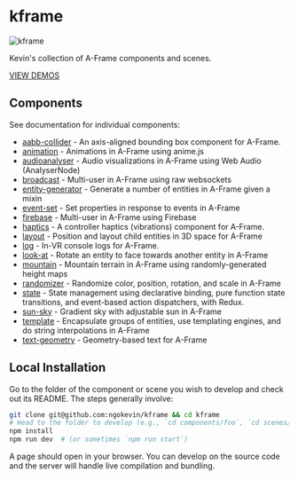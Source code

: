 # kframe

![kframe](https://cloud.githubusercontent.com/assets/674727/15790659/69860590-2987-11e6-9511-65c28e583c6f.png)

Kevin's collection of A-Frame components and scenes.

[VIEW DEMOS](https://ngokevin.github.io/kframe/)

## Components

See documentation for individual components:

- [aabb-collider](https://github.com/ngokevin/kframe/tree/master/components/aabb-collider/) - An axis-aligned bounding box component for A-Frame.
- [animation](https://github.com/ngokevin/kframe/tree/master/components/animation/) - Animations in A-Frame using anime.js
- [audioanalyser](https://github.com/ngokevin/kframe/tree/master/components/audioanalyser/) - Audio visualizations in A-Frame using Web Audio (AnalyserNode)
- [broadcast](https://github.com/ngokevin/kframe/tree/master/components/broadcast/) - Multi-user in A-Frame using raw websockets
- [entity-generator](https://github.com/ngokevin/kframe/tree/master/components/entity-generator/) - Generate a number of entities in A-Frame given a mixin
- [event-set](https://github.com/ngokevin/kframe/tree/master/components/event-set/) - Set properties in response to events in A-Frame
- [firebase](https://github.com/ngokevin/kframe/tree/master/components/firebase/) - Multi-user in A-Frame using Firebase
- [haptics](https://github.com/ngokevin/kframe/tree/master/components/haptics/) - A controller haptics (vibrations) component for A-Frame.
- [layout](https://github.com/ngokevin/kframe/tree/master/components/layout/) - Position and layout child entities in 3D space for A-Frame
- [log](https://github.com/ngokevin/kframe/tree/master/components/log/) - In-VR console logs for A-Frame.
- [look-at](https://github.com/ngokevin/kframe/tree/master/components/look-at/) - Rotate an entity to face towards another entity in A-Frame
- [mountain](https://github.com/ngokevin/kframe/tree/master/components/mountain/) - Mountain terrain in A-Frame using randomly-generated height maps
- [randomizer](https://github.com/ngokevin/kframe/tree/master/components/randomizer/) - Randomize color, position, rotation, and scale in A-Frame
- [state](https://github.com/ngokevin/kframe/tree/master/components/state/) - State management using declarative binding, pure function state transitions, and event-based action dispatchers, with Redux.
- [sun-sky](https://github.com/ngokevin/kframe/tree/master/components/sun-sky/) - Gradient sky with adjustable sun in A-Frame
- [template](https://github.com/ngokevin/kframe/tree/master/components/template/) - Encapsulate groups of entities, use templating engines, and do string interpolations in A-Frame
- [text-geometry](https://github.com/ngokevin/kframe/tree/master/components/text-geometry/) - Geometry-based text for A-Frame


## Local Installation

Go to the folder of the component or scene you wish to develop and check out
its README. The steps generally involve:

```bash
git clone git@github.com:ngokevin/kframe && cd kframe
# Head to the folder to develop (e.g., `cd components/foo`, `cd scenes/foo`).
npm install
npm run dev  # (or sometimes `npm run start`)
```

A page should open in your browser. You can develop on the source code and the
server will handle live compilation and bundling.
